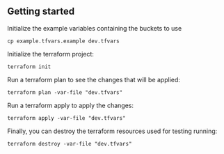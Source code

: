 ## Getting started

Initialize the example variables containing the buckets to use
```
cp example.tfvars.example dev.tfvars
```

Initialize the terraform project:
```
terraform init
```

Run a terraform plan to see the changes that will be applied:
```
terraform plan -var-file "dev.tfvars"
```

Run a terraform apply to apply the changes:
```
terraform apply -var-file "dev.tfvars"
```

Finally, you can destroy the terraform resources used for testing running:

```
terraform destroy -var-file "dev.tfvars"
```
